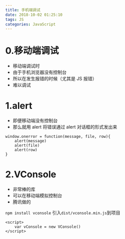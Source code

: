 ```yaml
---
title: 手机端调试
date: 2018-10-02 01:25:10
tags: JS
categories: JavaScript
---
```


# 0.移动端调试

-   移动端调试时
-   由于手机浏览器没有控制台
-   所以在发生报错的时候（尤其是 JS 报错）
-   难以调试

# 1.alert

-   即便移动端没有控制台
-   那么就用 alert 将错误通过 alert 对话框的形式发出来

```
window.onerror = function(message, file, row){
    alert(message)
    alert(file)
    alert(row)
}
```

# 2.VConsole

-   非常棒的库
-   可以在移动端模拟控制台
-   腾讯做的

`npm install vconsole`
引入`dist/vconsole.min.js`到项目

```
<script>
    var vConsole = new VConsole()
</script>
```
